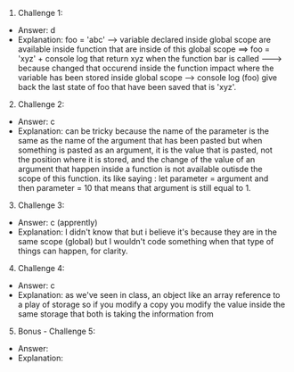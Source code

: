 1. Challenge 1:

- Answer: d
- Explanation: foo = 'abc' --> variable declared inside global scope are available inside function that are inside of this global scope ==> foo = 'xyz' + console log that return xyz when the function bar is called ---> because changed that occurend inside the function impact where the variable has been stored inside global scope --> console log (foo) give back the last state of foo that have been saved that is 'xyz'.

2. Challenge 2:

- Answer: c
- Explanation: can be tricky because the name of the parameter is the same as the name of the argument that has been pasted but when something is pasted as an argument, it is the value that is pasted, not the position where it is stored, and the change of the value of an argument that happen inside a function is not available outisde the scope of this function. its like saying : let parameter = argument
  and then parameter = 10
  that means that argument is still equal to 1.

3. Challenge 3:

- Answer: c (apprently)
- Explanation: I didn't know that but i believe it's because they are in the same scope (global) but I wouldn't code something when that type of things can happen, for clarity.

4. Challenge 4:

- Answer: c
- Explanation: as we've seen in class, an object like an array reference to a play of storage so if you modify a copy you modify the value inside the same storage that both is taking the information from

5. Bonus - Challenge 5:

- Answer:
- Explanation:
